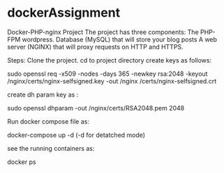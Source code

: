 # dockerAssignment
Docker-PHP-nginx Project
The project has three components:
The PHP-FPM wordpress.
Database (MySQL) that will store your blog posts
A web server (NGINX) that will proxy requests on HTTP and HTTPS.


Steps: 
Clone the project.
cd to project directory
create keys as follows:

sudo openssl req -x509 -nodes -days 365 -newkey rsa:2048 -keyout <project-dir>/nginx/certs/nginx-selfsigned.key -out <project-dir>/nginx /certs/nginx-selfsigned.crt

create dh param key as :

sudo openssl dhparam -out <project-dir>/nginx/certs/RSA2048.pem 2048
  

Run docker compose file as:

docker-compose up -d (-d for detatched mode)

see the running containers as:

docker ps



